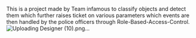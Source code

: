 This is a project made by Team infamous to classify objects and detect them which further raises ticket on various parameters which events are then handled by the police officers through Role-Based-Access-Control.
![Uploading Designer (10).png…]()
